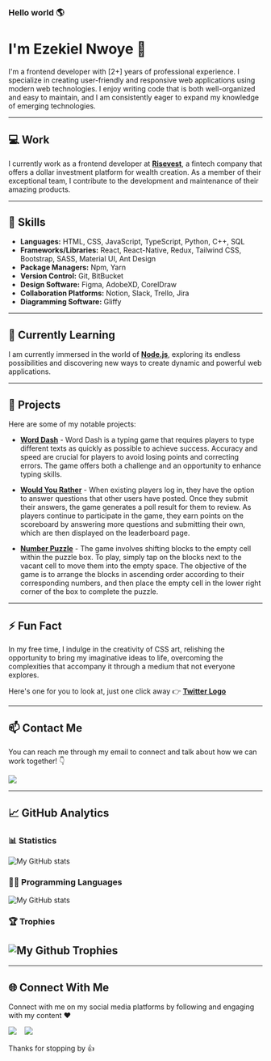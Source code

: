 ### Hello world 🌎

# I'm **Ezekiel Nwoye** 👋

I'm a frontend developer with \[2+\] years of professional experience. I specialize in creating user-friendly and responsive web applications using modern web technologies. I enjoy writing code that is both well-organized and easy to maintain, and I am consistently eager to expand my knowledge of emerging technologies.

---

## ‍💻 **Work**

I currently work as a frontend developer at [**Risevest**](https://risevest.com/), a fintech company that offers a dollar investment platform for wealth creation. As a member of their exceptional team, I contribute to the development and maintenance of their amazing products.

---

## 💼 **Skills**

- **Languages:** HTML, CSS, JavaScript, TypeScript, Python, C++, SQL
- **Frameworks/Libraries:** React, React-Native, Redux, Tailwind CSS, Bootstrap, SASS, Material UI, Ant Design
- **Package Managers:** Npm, Yarn
- **Version Control:** Git, BitBucket
- **Design Software:** Figma, AdobeXD, CorelDraw
- **Collaboration Platforms:** Notion, Slack, Trello, Jira
- **Diagramming Software:** Gliffy

---

## 🌱 **Currently Learning**

I am currently immersed in the world of [**Node.js**](https://nodejs.org/en/about/), exploring its endless possibilities and discovering new ways to create dynamic and powerful web applications.

---

## 📌 **Projects**

Here are some of my notable projects:

- [**Word Dash**](https://word-dash.vercel.app/) - Word Dash is a typing game that requires players to type different texts as quickly as possible to achieve success. Accuracy and speed are crucial for players to avoid losing points and correcting errors. The game offers both a challenge and an opportunity to enhance typing skills.

- [**Would You Rather**](https://the-would-you-rather-game.netlify.app/) - When existing players log in, they have the option to answer questions that other users have posted. Once they submit their answers, the game generates a poll result for them to review. As players continue to participate in the game, they earn points on the scoreboard by answering more questions and submitting their own, which are then displayed on the leaderboard page.

- [**Number Puzzle**](https://number-slide-puzzle.netlify.app/) - The game involves shifting blocks to the empty cell within the puzzle box. To play, simply tap on the blocks next to the vacant cell to move them into the empty space. The objective of the game is to arrange the blocks in ascending order according to their corresponding numbers, and then place the empty cell in the lower right corner of the box to complete the puzzle.

---

## ⚡ **Fun Fact**

In my free time, I indulge in the creativity of CSS art, relishing the opportunity to bring my imaginative ideas to life, overcoming the complexities that accompany it through a medium that not everyone explores.

Here's one for you to look at, just one click away 👉 [**Twitter Logo**](https://nwoye-ezekiel.github.io/CSS-Art-Twitter-Logo/)

---

## 📫 **Contact Me**

You can reach me through my email to connect and talk about how we can work together! 👇

[![](https://img.shields.io/badge/Gmail-D14836?style=for-the-badge&logo=gmail&logoColor=white)](mailto:chinecherem.nwoye.cn@gmail.com@gmail.com)

---

## 📈 **GitHub Analytics**

### 📊 **Statistics**

![My GitHub stats](https://github-readme-stats-eight-theta.vercel.app/api?username=nwoye-ezekiel&show_icons=true&include_all_commits=true&count_private=true&theme=algolia)

### 👨‍💻 **Programming Languages**

![My GitHub stats](https://github-readme-stats-eight-theta.vercel.app/api/top-langs/?username=nwoye-ezekiel&layout=compact&langs_count=10&&theme=algolia)

### 🏆 **Trophies**

## ![My Github Trophies](https://github-profile-trophy.vercel.app/?username=nwoye-ezekiel&theme=algolia)

---

## 🌐 **Connect With Me**

Connect with me on my social media platforms by following and engaging with my content ❤️

[![](https://img.shields.io/badge/Twitter-1DA1F2?style=for-the-badge&logo=twitter&logoColor=white)](https://twitter.com/nwoye_ezekiel)   
[![](https://img.shields.io/badge/LinkedIn-1877F2?style=for-the-badge&logo=linkedin&logoColor=white)](https://www.linkedin.com/in/nwoyeezekiel/)

Thanks for stopping by 👍
